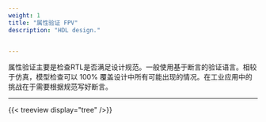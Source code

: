 ```yaml
---
weight: 1
title: "属性验证 FPV"
description: "HDL design."


---
```


属性验证主要是检查RTL是否满足设计规范。一般使用基于断言的验证语言。相较于仿真，模型检查可以 100% 覆盖设计中所有可能出现的情况。在工业应用中的挑战在于需要根据规范写好断言。

---

{{< treeview
  display="tree"
/>}}
